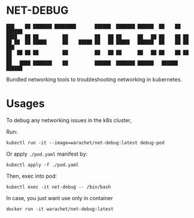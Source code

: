 # NET-DEBUG

```
███    ██ ███████ ████████       ██████  ███████ ██████  ██    ██  ██████
████   ██ ██         ██          ██   ██ ██      ██   ██ ██    ██ ██
██ ██  ██ █████      ██    █████ ██   ██ █████   ██████  ██    ██ ██   ███
██  ██ ██ ██         ██          ██   ██ ██      ██   ██ ██    ██ ██    ██
██   ████ ███████    ██          ██████  ███████ ██████   ██████   ██████

```

Bundled networking tools to troubleshooting networking in kubernetes.

# Usages

To debug any networking issues in the k8s cluster,

Run:

`kubectl run -it --image=warachet/net-debug:latest debug-pod`

Or apply `./pod.yaml` manifest by:

`kubectl apply -f ./pod.yaml`

Then, exec into pod:

`kubectl exec -it net-debug -- /bin/bash`

In case, you just want use only in container

`docker run -it warachet/net-debug:latest`
